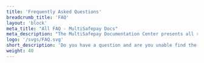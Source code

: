 ```yaml
---
title: 'Frequently Asked Questions'
breadcrumb_title: 'FAQ'
layout: 'block'
meta_title: "All FAQ - MultiSafepay Docs"
meta_description: "The MultiSafepay Documentation Center presents all relevant information about our Plugins and API. You can also find support pages for Payment Methods, Tools and General Questions as well as the contact details of our Support and Integration Teams."
logo: '/svgs/FAQ.svg'
short_description: 'Do you have a question and are you unable find the answer? View this page for answers to the most common questions.'
weight: 40
---
```

